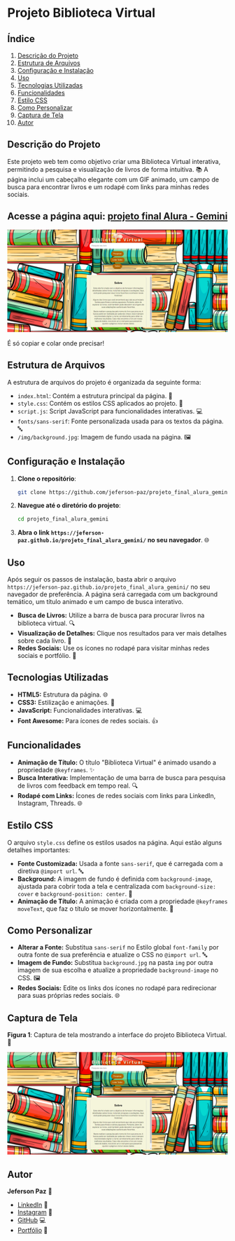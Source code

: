 # Projeto Biblioteca Virtual

## Índice
1. [Descrição do Projeto](#descrição-do-projeto)
2. [Estrutura de Arquivos](#estrutura-de-arquivos)
3. [Configuração e Instalação](#configuração-e-instalação)
4. [Uso](#uso)
5. [Tecnologias Utilizadas](#tecnologias-utilizadas)
6. [Funcionalidades](#funcionalidades)
7. [Estilo CSS](#estilo-css)
8. [Como Personalizar](#como-personalizar)
9. [Captura de Tela](#captura-de-tela)
10. [Autor](#autor)

## Descrição do Projeto
Este projeto web tem como objetivo criar uma Biblioteca Virtual interativa, permitindo a pesquisa e visualização de livros de forma intuitiva. 📚
A página inclui um cabeçalho elegante com um GIF animado, um campo de busca para encontrar livros e um rodapé com links para minhas redes sociais.

## Acesse a página aqui: <a href="https://jeferson-paz.github.io/projeto_final_alura_gemini/" target="_blank">projeto final Alura - Gemini</a>

![Imagem do Projeto](img/projeto.png)

É só copiar e colar onde precisar!

## Estrutura de Arquivos
A estrutura de arquivos do projeto é organizada da seguinte forma:

- `index.html`: Contém a estrutura principal da página. 📄
- `style.css`: Contém os estilos CSS aplicados ao projeto. 🎨
- `script.js`: Script JavaScript para funcionalidades interativas. 💻
- `fonts/sans-serif`: Fonte personalizada usada para os textos da página. 🔤
- `/img/background.jpg`: Imagem de fundo usada na página. 🖼️

## Configuração e Instalação

1. **Clone o repositório**:
   ```bash
   git clone https://github.com/jeferson-paz/projeto_final_alura_gemini.git
   ```
2. **Navegue até o diretório do projeto**:
   ```bash
   cd projeto_final_alura_gemini
   ```
3. **Abra o link `https://jeferson-paz.github.io/projeto_final_alura_gemini/` no seu navegador**. 🌐

## Uso
Após seguir os passos de instalação, basta abrir o arquivo `https://jeferson-paz.github.io/projeto_final_alura_gemini/` no seu navegador de preferência. A página será carregada com um background temático, um título animado e um campo de busca interativo.

- **Busca de Livros:** Utilize a barra de busca para procurar livros na biblioteca virtual. 🔍
- **Visualização de Detalhes:** Clique nos resultados para ver mais detalhes sobre cada livro. 📖
- **Redes Sociais:** Use os ícones no rodapé para visitar minhas redes sociais e portfólio. 🌟

## Tecnologias Utilizadas
- **HTML5:** Estrutura da página. 🌐
- **CSS3:** Estilização e animações. 🎨
- **JavaScript:** Funcionalidades interativas. 💻
- **Font Awesome:** Para ícones de redes sociais. 👍

## Funcionalidades
- **Animação de Título:** O título "Biblioteca Virtual" é animado usando a propriedade `@keyframes`. ✨
- **Busca Interativa:** Implementação de uma barra de busca para pesquisa de livros com feedback em tempo real. 🔍
- **Rodapé com Links:** Ícones de redes sociais com links para LinkedIn, Instagram, Threads. 🌐

## Estilo CSS
O arquivo `style.css` define os estilos usados na página. Aqui estão alguns detalhes importantes:

- **Fonte Customizada:** Usada a fonte `sans-serif`, que é carregada com a diretiva `@import url`. 🔤
- **Background:** A imagem de fundo é definida com `background-image`, ajustada para cobrir toda a tela e centralizada com `background-size: cover` e `background-position: center`. 🌄
- **Animação de Título:** A animação é criada com a propriedade `@keyframes moveText`, que faz o título se mover horizontalmente. 🎢

## Como Personalizar
- **Alterar a Fonte:** Substitua `sans-serif` no Estilo global `font-family` por outra fonte de sua preferência e atualize o CSS no `@import url`. 🔤
- **Imagem de Fundo:** Substitua `background.jpg` na pasta `img` por outra imagem de sua escolha e atualize a propriedade `background-image` no CSS. 🖼️
- **Redes Sociais:** Edite os links dos ícones no rodapé para redirecionar para suas próprias redes sociais. 🌐

## Captura de Tela
**Figura 1**: Captura de tela mostrando a interface do projeto Biblioteca Virtual. 📸

![Imagem do Projeto](img/projeto.png)

## Autor
**Jeferson Paz** 👋

- [LinkedIn](https://www.linkedin.com/in/jeferson-paz/) 🔗
- [Instagram](https://www.instagram.com/jeferson.paz_/) 📸
- [GitHub](https://github.com/jeferson-paz) 💻
- [Portfólio](https://jeferson-paz.github.io/Portfolio/) 🌟
